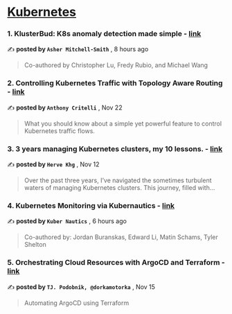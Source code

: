 
<h1><a href=https://medium.com/tag/kubernetes/recommended target="_blank" rel="noopener noreferrer">Kubernetes</a></h1>
<h3>1. KlusterBud: K8s anomaly detection made simple - <a href=https://medium.com/@AMitchell-Smith/klusterbud-k8s-anomaly-detection-made-simple-060ca496aebc?source=tag_recommended_feed---------0-84----------kubernetes----------448eb363_1c2a_4b6f_9fb5_565b7d364087------- target="_blank" rel="noopener noreferrer">link</a></h3>

✍️ **posted by `Asher Mitchell-Smith`** <date> , 8 hours ago</date>

<blockquote>Co-authored by Christopher Lu, Fredy Rubio, and Michael Wang</blockquote>

<h3>2. Controlling Kubernetes Traffic with Topology Aware Routing - <a href=https://medium.com/itnext/controlling-kubernetes-traffic-with-topology-aware-routing-9b1d51a43bd7?source=tag_recommended_feed---------1-107----------kubernetes----------448eb363_1c2a_4b6f_9fb5_565b7d364087------- target="_blank" rel="noopener noreferrer">link</a></h3>

✍️ **posted by `Anthony Critelli`** <date> , Nov 22</date>

<blockquote>What you should know about a simple yet powerful feature to control Kubernetes traffic flows.</blockquote>

<h3>3. 3 years managing Kubernetes clusters, my 10 lessons. - <a href=https://medium.com/@hervekhg/3-years-managing-kubernetes-clusters-my-10-lessons-b565a5509f0e?source=tag_recommended_feed---------2-85----------kubernetes----------448eb363_1c2a_4b6f_9fb5_565b7d364087------- target="_blank" rel="noopener noreferrer">link</a></h3>

✍️ **posted by `Herve Khg`** <date> , Nov 12</date>

<blockquote>Over the past three years, I’ve navigated the sometimes turbulent waters of managing Kubernetes clusters. This journey, filled with…</blockquote>

<h3>4. Kubernetes  Monitoring via Kubernautics - <a href=https://medium.com/@knautics/kubernetes-monitoring-via-kubernautics-1f75d6234c04?source=tag_recommended_feed---------3-84----------kubernetes----------448eb363_1c2a_4b6f_9fb5_565b7d364087------- target="_blank" rel="noopener noreferrer">link</a></h3>

✍️ **posted by `Kuber Nautics`** <date> , 6 hours ago</date>

<blockquote>Co-authored by: Jordan Buranskas, Edward Li, Matin Schams, Tyler Shelton</blockquote>

<h3>5. Orchestrating Cloud Resources with ArgoCD and Terraform - <a href=https://medium.com/gitconnected/orchestrating-cloud-resources-with-argocd-and-terraform-0e8a16ee24c7?source=tag_recommended_feed---------4-107----------kubernetes----------448eb363_1c2a_4b6f_9fb5_565b7d364087------- target="_blank" rel="noopener noreferrer">link</a></h3>

✍️ **posted by `TJ. Podobnik, @dorkamotorka`** <date> , Nov 15</date>

<blockquote>Automating ArgoCD using Terraform</blockquote>

